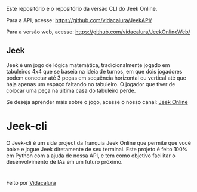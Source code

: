 Este repositório é o repositório da versão CLI do Jeek Online.


Para a API, acesse: https://github.com/vidacalura/JeekAPI/

Para a versão web, acesse: https://github.com/vidacalura/JeekOnlineWeb/

## Jeek

Jeek é um jogo de lógica matemática, tradicionalmente jogado em tabuleiros 4x4
que se baseia na ideia de turnos, em que dois jogadores podem conectar até 3
peças em sequência horizontal ou vertical até que haja apenas um espaço faltando 
no tabuleiro. O jogador que tiver de colocar uma peça na última casa do tabuleiro perde.


Se deseja aprender mais sobre o jogo, acesse o nosso canal: <a href="https://www.youtube.com/channel/UCgKpJ2iuC_ew9ZLVVkQEEnw"> Jeek Online </a>

# Jeek-cli

O Jeek-cli é um side project da franquia Jeek Online que permite que você baixe e jogue Jeek diretamente 
de seu terminal. Este projeto é feito 100% em Python com a ajuda de nossa API, e tem como objetivo 
facilitar o desenvolvimento de IAs em um futuro próximo.

#

Feito por <a href="https://github.com/vidacalura"> Vidacalura </a>